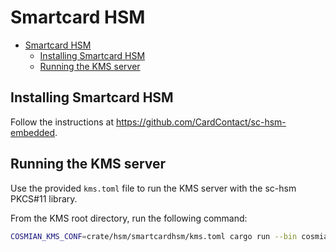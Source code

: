 # Smartcard HSM

<!-- TOC -->
* [Smartcard HSM](#smartcard-hsm)
  * [Installing Smartcard HSM](#installing-smartcard-hsm)
  * [Running the KMS server](#running-the-kms-server)
<!-- TOC -->

## Installing Smartcard HSM

Follow the instructions at <https://github.com/CardContact/sc-hsm-embedded>.

## Running the KMS server

Use the provided `kms.toml` file to run the KMS server with the sc-hsm PKCS#11 library.

From the KMS root directory, run the following command:

```bash
COSMIAN_KMS_CONF=crate/hsm/smartcardhsm/kms.toml cargo run --bin cosmian_kms --features non-fips
```

